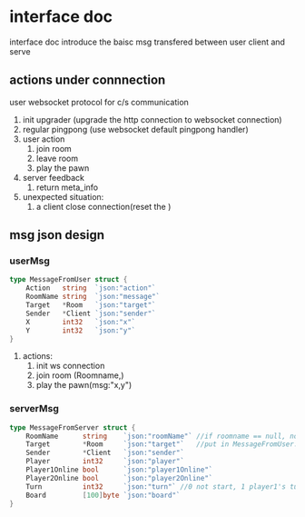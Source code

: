 # interface doc

interface doc introduce the baisc msg transfered between user client and serve

## actions under connnection

user websocket protocol for c/s communication

1. init upgrader (upgrade the http connection to websocket connection)
2. regular pingpong (use websocket default pingpong handler)
3. user action
   1. join room
   2. leave room
   3. play the pawn
4. server feedback
   1. return meta_info
5. unexpected situation:
   1. a client close connection(reset the )

## msg json design

### userMsg

```go
type MessageFromUser struct {
	Action   string  `json:"action"`
	RoomName string  `json:"message"`
	Target   *Room   `json:"target"`
	Sender   *Client `json:"sender"`
	X        int32   `json:"x"`
	Y        int32   `json:"y"`
}
```

1. actions:
   1. init ws connection
   2. join room (Roomname,)
   3. play the pawn(msg:"x,y")

### serverMsg

```go
type MessageFromServer struct {
	RoomName      string    `json:"roomName"` //if roomname == null, no in room
	Target        *Room     `json:"target"`   //put in MessageFromUser.
	Sender        *Client   `json:"sender"`
	Player        int32     `json:"player"`
	Player1Online bool      `json:"player1Online"`
	Player2Online bool      `json:"player2Online"`
	Turn          int32     `json:"turn"` //0 not start, 1 player1's turn, 2 play2's turn
	Board         [100]byte `json:"board"`
}
```
